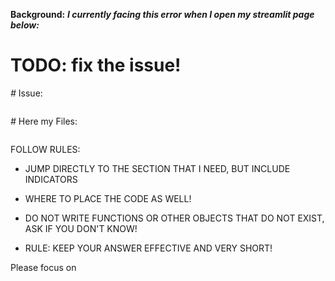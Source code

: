 **Background:**
***I currently facing this error when I open my streamlit page below:***


# TODO: fix the issue!


*#* Issue:
```

```

*#* Here my Files:
```

```

FOLLOW RULES: 
- JUMP DIRECTLY TO THE SECTION THAT I NEED, BUT INCLUDE INDICATORS 
- WHERE TO PLACE THE CODE AS WELL!

- DO NOT WRITE FUNCTIONS OR OTHER OBJECTS THAT DO NOT EXIST, ASK IF YOU DON'T KNOW!

- RULE: KEEP YOUR ANSWER EFFECTIVE AND VERY SHORT!




Please focus on